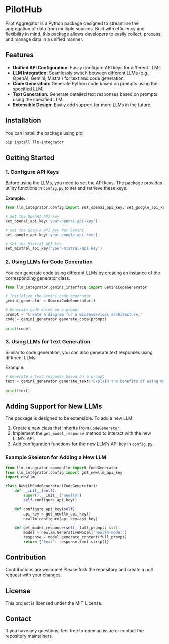 # PilotHub
Pilot Aggregator is a Python package designed to streamline the aggregation of data from multiple sources. Built with efficiency and flexibility in mind, this package allows developers to easily collect, process, and manage data in a unified manner.

## Features

- **Unified API Configuration:** Easily configure API keys for different LLMs.
- **LLM Integration:** Seamlessly switch between different LLMs (e.g., OpenAI, Gemini, Mistral) for text and code generation.
- **Code Generation:** Generate Python code based on prompts using the specified LLM.
- **Text Generation:** Generate detailed text responses based on prompts using the specified LLM.
- **Extensible Design:** Easily add support for more LLMs in the future.

## Installation

You can install the package using pip:

```bash
pip install llm-integrator
```

## Getting Started

### 1. Configure API Keys

Before using the LLMs, you need to set the API keys. The package provides utility functions in `config.py` to set and retrieve these keys.

**Example:**

```python
from llm_integrator.config import set_openai_api_key, set_google_api_key, set_mistral_api_key

# Set the OpenAI API key
set_openai_api_key('your-openai-api-key')

# Set the Google API key for Gemini
set_google_api_key('your-google-api-key')

# Set the Mistral API key
set_mistral_api_key('your-mistral-api-key')
```

### 2. Using LLMs for Code Generation

You can generate code using different LLMs by creating an instance of the corresponding generator class.

```python
from llm_integrator.gemini_interface import GeminiCodeGenerator

# Initialize the Gemini code generator
gemini_generator = GeminiCodeGenerator()

# Generate code based on a prompt
prompt = "Create a diagram for a microservices architecture."
code = gemini_generator.generate_code(prompt)

print(code)
```

### 3. Using LLMs for Text Generation


Similar to code generation, you can also generate text responses using different LLMs.

Example:

```python
# Generate a text response based on a prompt
text = gemini_generator.generate_text("Explain the benefits of using microservices.")

print(text)
```

## Adding Support for New LLMs

The package is designed to be extensible. To add a new LLM:

1. Create a new class that inherits from `CodeGenerator`.
2. Implement the `get_model_response` method to interact with the new LLM's API.
3. Add configuration functions for the new LLM's API key in `config.py`.

### Example Skeleton for Adding a New LLM

```python
from llm_integrator.commonllm import CodeGenerator
from llm_integrator.config import get_newllm_api_key
import newllm

class NewLLMCodeGenerator(CodeGenerator):
    def __init__(self):
        super().__init__('newllm')
        self.configure_api_key()

    def configure_api_key(self):
        api_key = get_newllm_api_key()
        newllm.configure(api_key=api_key)

    def get_model_response(self, full_prompt: str):
        model = newllm.GenerativeModel('newllm-model')
        response = model.generate_content(full_prompt)
        return {"text": response.text.strip()}
```
## Contribution

Contributions are welcome! Please fork the repository and create a pull request with your changes.

## License

This project is licensed under the MIT License.

## Contact

If you have any questions, feel free to open an issue or contact the repository maintainers.



